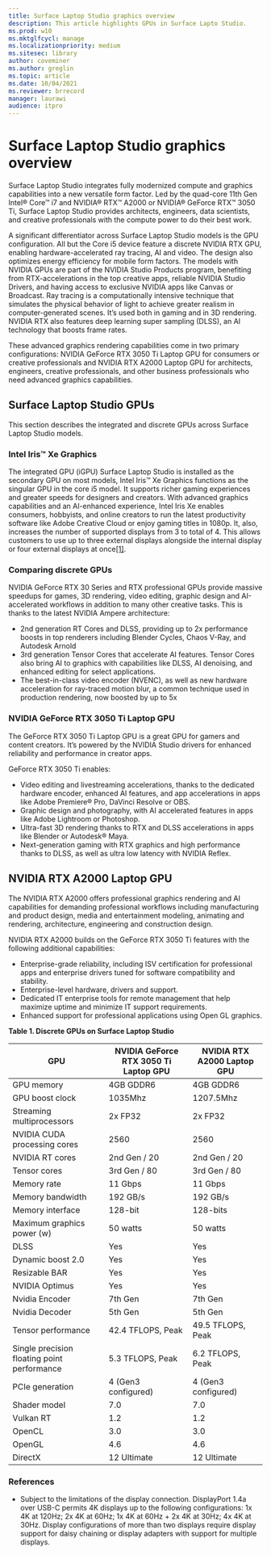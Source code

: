 ```yaml
---
title: Surface Laptop Studio graphics overview
description: This article highlights GPUs in Surface Lapto Studio. 
ms.prod: w10
ms.mktglfcycl: manage
ms.localizationpriority: medium
ms.sitesec: library
author: coveminer
ms.author: greglin
ms.topic: article
ms.date: 10/04/2021
ms.reviewer: brrecord
manager: laurawi
audience: itpro
---
```


# Surface Laptop Studio graphics overview

Surface Laptop Studio integrates fully modernized compute and graphics capabilities into a new versatile form factor. Led by the quad-core 11th Gen Intel® Core™ i7 and NVIDIA® RTX™ A2000 or NVIDIA® GeForce RTX™ 3050 Ti, Surface Laptop Studio provides architects, engineers, data scientists, and creative professionals with the compute power to do their best work.
 
A significant differentiator across Surface Laptop Studio models is the GPU configuration. All but the Core i5 device feature a discrete NVIDIA RTX GPU, enabling hardware-accelerated ray tracing, AI and video. The design also optimizes energy efficiency for mobile form factors. The models with NVIDIA GPUs are part of the NVIDIA Studio Products program, benefiting from RTX-accelerations in the top creative apps, reliable NVIDIA Studio Drivers, and having access to exclusive NVIDIA apps like Canvas or Broadcast. Ray tracing is a computationally intensive technique that simulates the physical behavior of light to achieve greater realism in computer-generated scenes. It’s used both in gaming and in 3D rendering. NVIDIA RTX also features deep learning super sampling (DLSS), an AI technology that boosts frame rates.
 
These advanced graphics rendering capabilities come in two primary configurations: NVIDIA GeForce RTX 3050 Ti Laptop GPU for consumers or creative professionals and NVIDIA RTX A2000 Laptop GPU for architects, engineers, creative professionals, and other business professionals who need advanced graphics capabilities.
 
## Surface Laptop Studio GPUs

This section describes the integrated and discrete GPUs across Surface Laptop Studio models.

### Intel Iris™ Xe Graphics

The integrated GPU (iGPU) Surface Laptop Studio is installed as the secondary GPU on most models, Intel Iris™ Xe Graphics functions as the singular GPU in the core i5 model. It supports richer gaming experiences and greater speeds for designers and creators. With advanced graphics capabilities and an AI-enhanced experience, Intel Iris Xe enables consumers, hobbyists, and online creators to run the latest productivity software like Adobe Creative Cloud or enjoy gaming titles in 1080p. It, also, increases the number of supported displays from 3 to total of 4. This allows customers to use up to three external displays alongside the internal display or four external displays at once[[1]](#references).

### Comparing discrete GPUs

NVIDIA GeForce RTX 30 Series and RTX professional GPUs provide massive speedups for games, 3D rendering, video editing, graphic design and AI-accelerated workflows in addition to many other creative tasks. This is thanks to the latest NVIDIA Ampere architecture:

- 2nd generation RT Cores and DLSS, providing up to 2x performance boosts in top renderers including Blender Cycles, Chaos V-Ray, and Autodesk Arnold
- 3rd generation Tensor Cores that accelerate AI features. Tensor Cores also bring AI to graphics with capabilities like DLSS, AI denoising, and enhanced editing for select applications.
- The best-in-class video encoder (NVENC), as well as new hardware acceleration for ray-traced motion blur, a common technique used in production rendering, now boosted by up to 5x

### NVIDIA GeForce RTX 3050 Ti Laptop GPU

The GeForce RTX 3050 Ti Laptop GPU is a great GPU for gamers and content creators. It’s powered by the NVIDIA Studio drivers for enhanced reliability and performance in creator apps.
 
GeForce RTX 3050 Ti enables:

- Video editing and livestreaming accelerations, thanks to the dedicated hardware encoder, enhanced AI features, and app accelerations in apps like Adobe Premiere® Pro, DaVinci Resolve or OBS.
- Graphic design and photography, with AI accelerated features in apps like Adobe Lightroom or Photoshop.
- Ultra-fast 3D rendering thanks to RTX and DLSS accelerations in apps like Blender or Autodesk® Maya. 
- Next-generation gaming with RTX graphics and high performance thanks to DLSS, as well as ultra low latency with NVIDIA Reflex.

## NVIDIA RTX A2000 Laptop GPU

The NVIDIA RTX A2000 offers professional graphics rendering and AI capabilities for demanding professional workflows including manufacturing and product design, media and entertainment modeling, animating and rendering, architecture, engineering and construction design.
 
NVIDIA RTX A2000 builds on the GeForce RTX 3050 Ti features with the following additional capabilities:

- Enterprise-grade reliability, including ISV certification for professional apps and enterprise drivers tuned for software compatibility and stability.
- Enterprise-level hardware, drivers and support.
- Dedicated IT enterprise tools for remote management that help maximize uptime and minimize IT support requirements.
- Enhanced support for professional applications using Open GL graphics.
 
**Table 1. Discrete GPUs on Surface Laptop Studio**

| GPU                                         | NVIDIA GeForce RTX 3050 Ti Laptop GPU | NVIDIA RTX A2000 Laptop GPU |
| ------------------------------------------- | ------------------------------------- | --------------------------- |
| GPU memory                                  | 4GB GDDR6                             | 4GB GDDR6                   |
| GPU boost clock                             | 1035Mhz                               | 1207.5Mhz                   |
| Streaming multiprocessors                   | 2x FP32                               | 2x FP32                     |
| NVIDIA CUDA processing cores                | 2560                                  | 2560                        |
| NVIDIA RT cores                             | 2nd Gen / 20                          | 2nd Gen / 20                |
| Tensor cores                                | 3rd Gen / 80                          | 3rd Gen / 80                |
| Memory rate                                 | 11 Gbps                               | 11 Gbps                     |
| Memory bandwidth                            | 192 GB/s                              | 192 GB/s                    |
| Memory interface                            | 128-bit                               | 128-bits                    |
| Maximum graphics power (w)                  | 50 watts                              | 50 watts                    |
| DLSS                                        | Yes                                   | Yes                         |
| Dynamic boost 2.0                           | Yes                                   | Yes                         |
| Resizable BAR                               | Yes                                   | Yes                         |
| NVIDIA Optimus                              | Yes                                   | Yes                         |
| Nvidia Encoder                              | 7th Gen                               | 7th Gen                     |
| Nvidia Decoder                              | 5th Gen                               | 5th Gen                     |
| Tensor performance                          | 42.4 TFLOPS, Peak                     | 49.5 TFLOPS, Peak           |
| Single precision floating point performance | 5.3 TFLOPS, Peak                      | 6.2 TFLOPS, Peak            |
| PCIe generation                             | 4 (Gen3 configured)                   | 4 (Gen3 configured)         |
| Shader model                                | 7.0                                   | 7.0                         |
| Vulkan RT                                   | 1.2                                   | 1.2                         |
| OpenCL                                      | 3.0                                   | 3.0                         |
| OpenGL                                      | 4.6                                   | 4.6                         |
| DirectX                                     | 12 Ultimate                           | 12 Ultimate                 |

 
### References

* Subject to the limitations of the display connection. DisplayPort 1.4a over USB-C permits 4K displays up to the following configurations: 1x 4K at 120Hz; 2x 4K at 60Hz; 1x 4K at 60Hz + 2x 4K at 30Hz; 4x 4K at 30Hz. Display configurations of more than two displays require display support for daisy chaining or display adapters with support for multiple displays.

